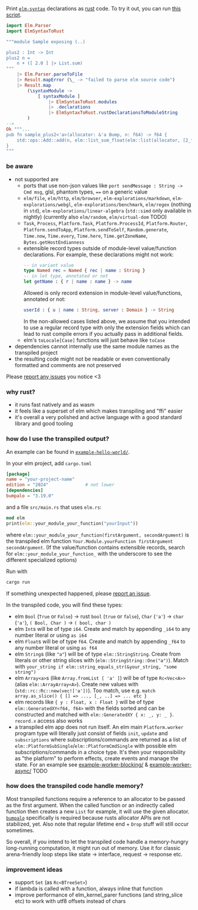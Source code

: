 Print [`elm-syntax`](https://dark.elm.dmy.fr/packages/stil4m/elm-syntax/latest/) declarations as [rust](https://www.rust-lang.org/) code.
To try it out, you can
run [this script](https://github.com/lue-bird/elm-syntax-to-rust/tree/main/node-elm-to-rust).

```elm
import Elm.Parser
import ElmSyntaxToRust

"""module Sample exposing (..)

plus2 : Int -> Int
plus2 n =
    n + ([ 2.0 ] |> List.sum)
"""
    |> Elm.Parser.parseToFile
    |> Result.mapError (\_ -> "failed to parse elm source code")
    |> Result.map
        (\syntaxModule ->
            [ syntaxModule ]
                |> ElmSyntaxToRust.modules
                |> .declarations
                |> ElmSyntaxToRust.rustDeclarationsToModuleString
        )
-->
Ok """...
pub fn sample_plus2<'a>(allocator: &'a Bump, n: f64) -> f64 {
    std::ops::Add::add(n, elm::list_sum_float(elm::list(allocator, [2_f64])))
}
"""
```

### be aware

- not supported are
    - ports that use non-json values like `port sendMessage : String -> Cmd msg`, glsl, phantom types, `==` on a generic value
    - `elm/file`, `elm/http`, `elm/browser`, `elm-explorations/markdown`, `elm-explorations/webgl`, `elm-explorations/benchmark`, `elm/regex` (nothing in `std`), `elm-explorations/linear-algebra` (`std::simd` only available in nightly) (currently also `elm/random`, `elm/virtual-dom` TODO)
    - `Task`, `Process`, `Platform.Task`, `Platform.ProcessId`, `Platform.Router`, `Platform.sendToApp`, `Platform.sendToSelf`, `Random.generate`, `Time.now`, `Time.every`, `Time.here`, `Time.getZoneName`, `Bytes.getHostEndianness`
    - extensible record types outside of module-level value/function declarations. For example, these declarations might not work:
        ```elm
        -- in variant value
        type Named rec = Named { rec | name : String }
        -- in let type, annotated or not
        let getName : { r | name : name } -> name
        ```
        Allowed is only record extension in module-level value/functions, annotated or not:
        ```elm
        userId : { u | name : String, server : Domain } -> String
        ```
        In the non-allowed cases listed above, we assume that you intended to use a regular record type with only the extension fields which can lead to rust compile errors if you actually pass in additional fields.
    - elm's `toLocale[Case]` functions will just behave like `toCase`
- dependencies cannot internally use the same module names as the transpiled project
- the resulting code might not be readable or even conventionally formatted and comments are not preserved

Please [report any issues](https://github.com/lue-bird/elm-syntax-to-rust/issues/new) you notice <3

### why rust?

- it runs fast natively and as wasm
- it feels like a superset of elm which makes transpiling and "ffi" easier
- it's overall a very polished and active language with a good standard library and good tooling

### how do I use the transpiled output?

An example can be found in [`example-hello-world/`](https://github.com/lue-bird/elm-syntax-to-rust/tree/main/example-hello-world).

In your elm project, add `cargo.toml`

```toml
[package]
name = "your-project-name"
edition = "2024"              # not lower
[dependencies]
bumpalo = "3.19.0"
```

and a file `src/main.rs` that uses `elm.rs`:

```rust
mod elm
print(elm::your_module_your_function("yourInput"))
```

where `elm::your_module_your_function(firstArgument, secondArgument)` is the transpiled elm function `Your.Module.yourFunction firstArgument secondArgument`. (If the value/function contains extensible records, search for `elm::your_module_your_function_` with the underscore to see the different specialized options)

Run with

```bash
cargo run
```

If something unexpected happened,
please [report an issue](https://github.com/lue-bird/elm-syntax-to-rust/issues/new).

In the transpiled code, you will find these types:

- elm `Bool` (`True` or `False`) → rust `bool` (`true` or `false`), `Char` (`'a'`) → `char` (`'a'`), `( Bool, Char )` → `( bool, char )`
- elm `Int`s will be of type `i64`. Create and match by appending `_i64` to any number literal or using `as i64`
- elm `Float`s will be of type `f64`. Create and match by appending `_f64` to any number literal or using `as f64`
- elm `String`s (like `"a"`) will be of type `elm::StringString`.
  Create from literals or other string slices with (`elm::StringString::One("a")`). Match with `your_string if elm::string_equals_str(&your_string, "some string")`
- elm `Array<a>`s (like `Array.fromList [ 'a' ]`) will be of type `Rc<Vec<A>>` (alias `elm::ArrayArray<A>`).
  Create new values with (`std::rc::Rc::new(vec!['a'])`). Too match, use e.g. `match array.as_slice() { [] => ..., [_, ..] => ... etc }`
- elm records like `{ y : Float, x : Float }` will be of type `elm::GeneratedXY<f64, f64>` with the fields sorted and can be constructed and matched with `elm::GeneratedXY { x: _, y: _ }`. `record.x` access also works
- a transpiled elm app does not run itself.
  An elm main `Platform.worker` program type will literally just consist of fields `init`, `update` and `subscriptions` where
  subscriptions/commands are returned as a list of `elm::PlatformSubSingle`/`elm::PlatformCmdSingle` with possible elm subscriptions/commands in a choice type.
  It's then your responsibility as "the platform" to perform effects, create events and manage the state. For an example see [example-worker-blocking/](https://github.com/lue-bird/elm-syntax-to-rust/tree/main/example-worker-blocking) & [example-worker-async/](https://github.com/lue-bird/elm-syntax-to-rust/tree/main/example-worker-async) TODO

### how does the transpiled code handle memory?

Most transpiled functions require a reference to an allocator to be passed as the first argument.
When the called function or an indirectly called function then creates a new `List` for example, it will use the given allocator.
[`bumpalo`](https://docs.rs/bumpalo/latest/bumpalo/index.html) specifically is required because rusts allocator APIs are not stabilized, yet.
Also note that regular lifetime end + `Drop` stuff will still occur sometimes.

So overall, if you intend to let the transpiled code handle a memory-hungry long-running computation, it might run out of memory.
Use it for classic arena-friendly loop steps like state → interface, request → response etc.

### improvement ideas

- support `Set` (as `Rc<BTreeSet>`)
- if lambda is called with a function, always inline that function
- improve performance of elm_kernel_parer functions (and string_slice etc) to work with utf8 offsets instead of chars
